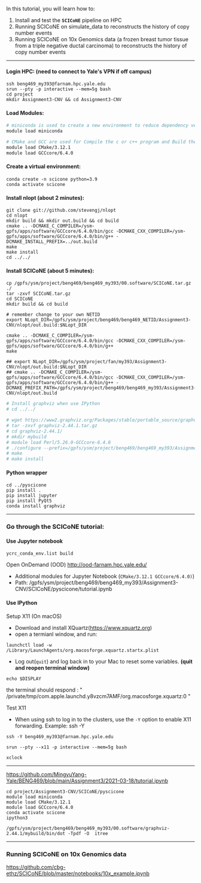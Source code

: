 In this tutorial, you will learn how to:

1. Install and test the **`SCICoNE`** pipeline on HPC
2. Running SCICoNE on simulate_data to reconstructs the history of copy number events 
3. Running SCICoNE on 10x Genomics data (a frozen breast tumor tissue from a triple negative ductal carcinoma) to reconstructs the history of copy number events 

***
#### Login HPC: (need to connect to Yale's **VPN** if off campus)

```
ssh beng469_my393@farnam.hpc.yale.edu
srun --pty -p interactive --mem=5g bash
cd project
mkdir Assignment3-CNV && cd Assignment3-CNV
```
#### Load Modules:
```bash
# miniconda is used to create a new environment to reduce dependency version conflicts between your projects.
module load miniconda

# CMake and GCC are used for Compile the c or c++ program and Build the executables.
module load CMake/3.12.1
module load GCCcore/6.4.0
```
#### Create a virtual environment:
```
conda create -n scicone python=3.9
conda activate scicone
```
#### Install nlopt (about 2 minutes):
```
git clone git://github.com/stevengj/nlopt     
cd nlopt
mkdir build && mkdir out.build && cd build    
cmake .. -DCMAKE_C_COMPILER=/ysm-gpfs/apps/software/GCCcore/6.4.0/bin/gcc -DCMAKE_CXX_COMPILER=/ysm-gpfs/apps/software/GCCcore/6.4.0/bin/g++ -DCMAKE_INSTALL_PREFIX=../out.build          
make                         
make install
cd ../../
```

#### Install SCICoNE (about 5 minutes): 
```
cp /gpfs/ysm/project/beng469/beng469_my393/00.software/SCICoNE.tar.gz ./
tar -zxvf SCICoNE.tar.gz
cd SCICoNE
mkdir build && cd build
```
```shell
# remember change to your own NETID
export NLopt_DIR=/gpfs/ysm/project/beng469/beng469_NETID/Assignment3-CNV/nlopt/out.build:$NLopt_DIR
```
```
cmake .. -DCMAKE_C_COMPILER=/ysm-gpfs/apps/software/GCCcore/6.4.0/bin/gcc -DCMAKE_CXX_COMPILER=/ysm-gpfs/apps/software/GCCcore/6.4.0/bin/g++
make 
```
```shell
## export NLopt_DIR=/gpfs/ysm/project/fan/my393/Assignment3-CNV/nlopt/out.build:$NLopt_DIR
## cmake .. -DCMAKE_C_COMPILER=/ysm-gpfs/apps/software/GCCcore/6.4.0/bin/gcc -DCMAKE_CXX_COMPILER=/ysm-gpfs/apps/software/GCCcore/6.4.0/bin/g++ -DCMAKE_PREFIX_PATH=/gpfs/ysm/project/beng469/beng469_my393/Assignment3-CNV/nlopt/out.build
```

```bash
# Install graphviz when use IPython
# cd ../../

# wget https://www2.graphviz.org/Packages/stable/portable_source/graphviz-2.44.1.tar.gz
# tar -zxvf graphviz-2.44.1.tar.gz 
# cd graphviz-2.44.1/
# mkdir mybuild
# module load Perl/5.26.0-GCCcore-6.4.0
# ./configure --prefix=/gpfs/ysm/project/beng469/beng469_my393/Assignment3-CNV/graphviz-2.44.1/mybuild
# make 
# make install
```


#### Python wrapper
```
cd ../pyscicone
pip install . 
pip install jupyter 
pip install PyQt5
conda install graphviz
```
***
### Go through the SCICoNE tutorial:

#### Use Jupyter notebook
```
ycrc_conda_env.list build
```
Open OnDemand (OOD) http://ood-farnam.hpc.yale.edu/

* Additional modules for Jupyter Notebook (```CMake/3.12.1 GCCcore/6.4.0)```)
* Path: /gpfs/ysm/project/beng469/beng469_my393/Assignment3-CNV/SCICoNE/pyscicone/tutorial.ipynb

#### Use IPython

Setup X11 (On macOS)
* Download and install XQuartz(https://www.xquartz.org)
* open a termianl window, and run:
```
launchctl load -w /Library/LaunchAgents/org.macosforge.xquartz.startx.plist
```
* Log out(```quit```) and log back in to your Mac to reset some variables.
**(quit and reopen terminal window)**
```
echo $DISPLAY
```
the terminal should respond : " /private/tmp/com.apple.launchd.y8vzcm7AMF/org.macosforge.xquartz:0 "

Test X11
* When using ssh to log in to the clusters, use the ```-Y``` option to enable X11 forwarding. Example: ssh -Y
```
ssh -Y beng469_my393@farnam.hpc.yale.edu
```
```
srun --pty --x11 -p interactive --mem=5g bash
```
```
xclock
```
***

https://github.com/MingyuYang-Yale/BENG469/blob/main/Assignment3/2021-03-18/tutorial.ipynb
```
cd project/Assignment3-CNV/SCICoNE/pyscicone
module load miniconda
module load CMake/3.12.1
module load GCCcore/6.4.0
conda activate scicone
ipython3
```

```
/gpfs/ysm/project/beng469/beng469_my393/00.software/graphviz-2.44.1/mybuild/bin/dot -Tpdf -O  itree
```
***
### Running SCICoNE on 10x Genomics data
https://github.com/cbg-ethz/SCICoNE/blob/master/notebooks/10x_example.ipynb
